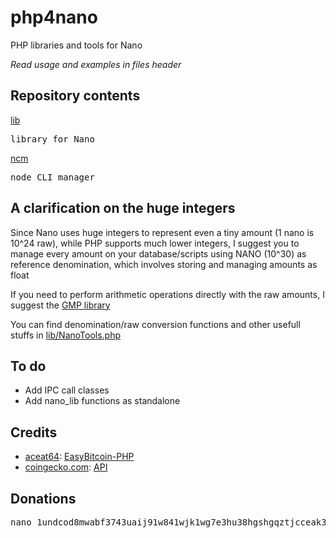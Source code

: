 # php4nano
PHP libraries and tools for Nano

*Read usage and examples in files header*

## Repository contents

[lib](lib)

<pre>library for Nano</pre>

[ncm](ncm)

<pre>node CLI manager</pre>

## A clarification on the huge integers

Since Nano uses huge integers to represent even a tiny amount (1 nano is 10^24 raw), while PHP supports much lower integers, I suggest you to manage every amount on your database/scripts using NANO (10^30) as reference denomination, which involves storing and managing amounts as float

If you need to perform arithmetic operations directly with the raw amounts, I suggest the [GMP library](https://www.php.net/manual/en/book.gmp.php)

You can find denomination/raw conversion functions and other usefull stuffs in [lib/NanoTools.php](lib/NanoTools.php)

## To do

* Add IPC call classes
* Add nano_lib functions as standalone

## Credits

* [aceat64](https://github.com/aceat64): [EasyBitcoin-PHP](https://github.com/aceat64/EasyBitcoin-PHP)
* [coingecko.com](https://www.coingecko.com): [API](https://www.coingecko.com/en/api)

## Donations

<pre>nano_1undcod8mwabf3743uaij91w841wjk1wg7e3hu38hgshgqztjcceak3m9skm</pre>